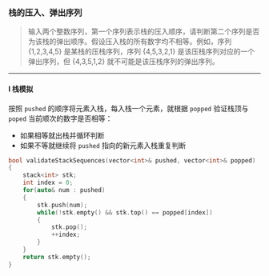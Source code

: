### 栈的压入、弹出序列

> 输入两个整数序列，第一个序列表示栈的压入顺序，请判断第二个序列是否为该栈的弹出顺序。假设压入栈的所有数字均不相等。例如，序列 {1,2,3,4,5} 是某栈的压栈序列，序列 {4,5,3,2,1} 是该压栈序列对应的一个弹出序列，但 {4,3,5,1,2} 就不可能是该压栈序列的弹出序列。  

----------

#### I 栈模拟

按照 `pushed` 的顺序将元素入栈，每入栈一个元素，就根据 `popped` 验证栈顶与 `poped` 当前顺次的数字是否相等：  
- 如果相等就出栈并循环判断  
- 如果不等就继续将 `pushed` 指向的新元素入栈重复判断   

```cpp
bool validateStackSequences(vector<int>& pushed, vector<int>& popped) 
{
    stack<int> stk;
    int index = 0;
    for(auto& num : pushed)
    {
        stk.push(num);
        while(!stk.empty() && stk.top() == popped[index])
        {
            stk.pop();
            ++index;
        }
    }
    return stk.empty();
}
```
